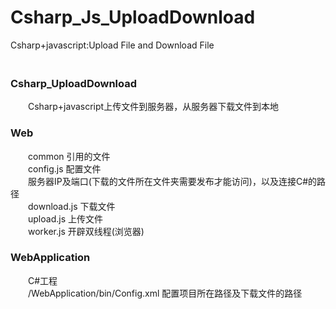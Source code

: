 # Csharp_Js_UploadDownload
Csharp+javascript:Upload File and Download File  
　　
　　
　　
　　
### Csharp_UploadDownload
　　Csharp+javascript上传文件到服务器，从服务器下载文件到本地　　
　　
### Web
　　common 引用的文件  
　　config.js 配置文件  
　　服务器IP及端口(下载的文件所在文件夹需要发布才能访问)，以及连接C#的路径  
　　download.js 下载文件  
　　upload.js 上传文件  
　　worker.js 开辟双线程(浏览器)　　
　　
### WebApplication
　　C#工程  
　　/WebApplication/bin/Config.xml 配置项目所在路径及下载文件的路径　
